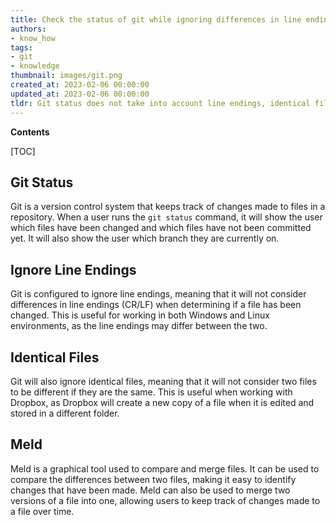 ```yaml
---
title: Check the status of git while ignoring differences in line endings, identical files, between windows and linux environments, and dropbox synchronization, using meld
authors:
- know_how
tags:
- git
- knowledge
thumbnail: images/git.png
created_at: 2023-02-06 00:00:00
updated_at: 2023-02-06 00:00:00
tldr: Git status does not take into account line endings, identical files, different operating systems, Dropbox, or Meld.
---
```


**Contents**

[TOC]

## Git Status
Git is a version control system that keeps track of changes made to files in a repository. When a user runs the `git status` command, it will show the user which files have been changed and which files have not been committed yet. It will also show the user which branch they are currently on.

## Ignore Line Endings
Git is configured to ignore line endings, meaning that it will not consider differences in line endings (CR/LF) when determining if a file has been changed. This is useful for working in both Windows and Linux environments, as the line endings may differ between the two.

## Identical Files
Git will also ignore identical files, meaning that it will not consider two files to be different if they are the same. This is useful when working with Dropbox, as Dropbox will create a new copy of a file when it is edited and stored in a different folder.

## Meld
Meld is a graphical tool used to compare and merge files. It can be used to compare the differences between two files, making it easy to identify changes that have been made. Meld can also be used to merge two versions of a file into one, allowing users to keep track of changes made to a file over time.
